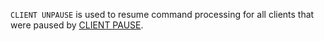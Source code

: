 `CLIENT UNPAUSE` is used to resume command processing for all clients that were paused by [CLIENT PAUSE](client-pause.md).
